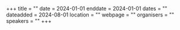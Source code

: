 +++
title = ""
date = 2024-01-01
enddate = 2024-01-01
dates = ""
dateadded = 2024-08-01
location = ""
webpage = ""
organisers = ""
speakers = ""
+++

